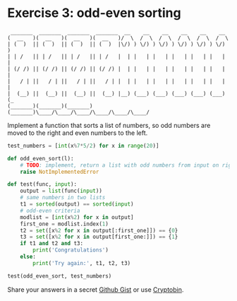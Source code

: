 # Exercise 3: odd-even sorting

```
 _______  _______  _______  _______  __    __    __    __    __    __   
(  __   )(  __   )(  __   )(  __   )/  \  /  \  /  \  /  \  /  \  /  \  
| (  )  || (  )  || (  )  || (  )  |\/) ) \/) ) \/) ) \/) ) \/) ) \/) )
| | /   || | /   || | /   || | /   |  | |   | |   | |   | |   | |   | |
| (/ /) || (/ /) || (/ /) || (/ /) |  | |   | |   | |   | |   | |   | |
|   / | ||   / | ||   / | ||   / | |  | |   | |   | |   | |   | |   | |
|  (__) ||  (__) ||  (__) ||  (__) |__) (___) (___) (___) (___) (___) (_
(_______)(_______)(_______)(_______)\____/\____/\____/\____/\____/\____/
```

Implement a function that sorts a list of numbers, so odd numbers are moved to the right and even numbers to the left.

```python
test_numbers = [int(x%7*5/2) for x in range(20)]

def odd_even_sort(l):
    # TODO: implement, return a list with odd numbers from input on right and even numbers from input on left
    raise NotImplementedError

def test(func, input):
    output = list(func(input))
    # same numbers in two lists
    t1 = sorted(output) == sorted(input)
    # odd-even criteria
    modlist = [int(x%2) for x in output]
    first_one = modlist.index(1)
    t2 = set([x%2 for x in output[:first_one]]) == {0}
    t3 = set([x%2 for x in output[first_one:]]) == {1}
    if t1 and t2 and t3:
        print('Congratulations')
    else:
        print('Try again:', t1, t2, t3)

test(odd_even_sort, test_numbers)
```

Share your answers in a secret [Github Gist](https://gist.github.com/) or use [Cryptobin](https://cryptobin.co/).
